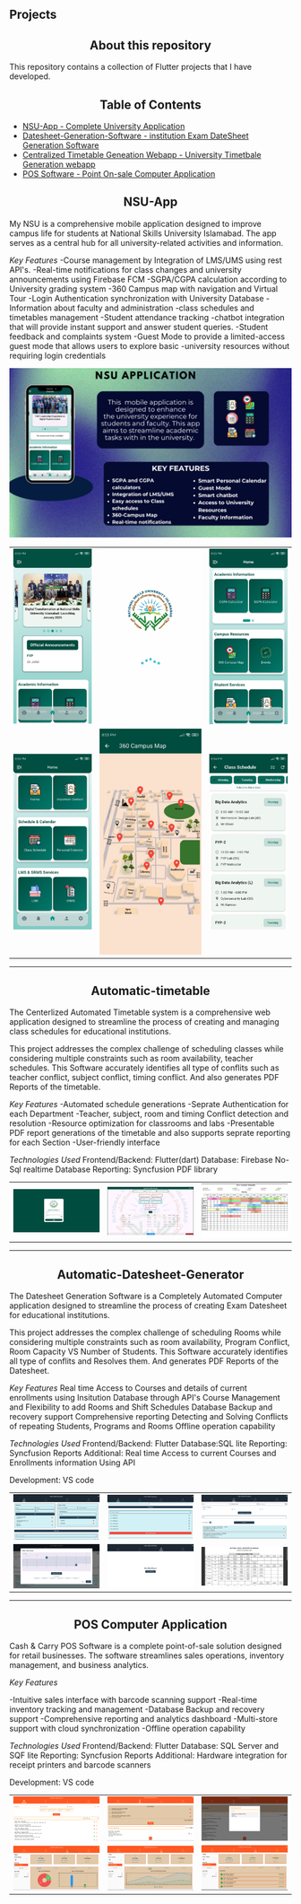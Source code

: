 ## Projects

<h2 align='center'>About this repository</h2>

<p>
  This repository contains a collection of Flutter projects that I have developed.
</p>

 
<h2 align='center'>Table of Contents</h2>

<ul>
  <li><a href="#NSU-App">NSU-App - Complete University Application</a></li>
  <li><a href="#Automatic-Datesheet-Generator">Datesheet-Generation-Software - institution Exam DateSheet Generation Software</a></li>
  <li><a href="#Automatic-timetable">Centralized Timetable Geneation Webapp - University Timetbale Generation webapp</a></li>
  <li><a href="#pos">POS Software - Point On-sale Computer Application</a></li>
</ul>

  


<h2 align='center'>NSU-App</h2>

My NSU is a comprehensive mobile application designed to improve campus life for students at National Skills University Islamabad. The app serves as a central hub for all university-related activities and information.

*Key Features*
-Course management by Integration of LMS/UMS using rest API's.
-Real-time notifications for class changes and university announcements using Firebase FCM
-SGPA/CGPA calculation according to University grading system
-360 Campus map with navigation and Virtual Tour
-Login Authentication synchronization with University Database
-Information about faculty and administration
-class schedules and timetables management
-Student attendance tracking
-chatbot integration that will provide instant support and answer student queries.
-Student feedback and complaints system
-Guest Mode to provide a limited-access guest mode that allows users to explore basic -university resources without requiring login credentials



<img src="images\NSU-App\gg.png">
 
||||
|--------------|--------------|--------------|
| ![Screenshot 1](images\NSU-App\app1.jpg) | ![Screenshot 2](images/NSU-App/app2.jpg) | ![Screenshot 3](images/NSU-App/app3.jpg) | 
| ![Screenshot 1](images/NSU-App/app4.jpg) | ![Screenshot 2](images/NSU-App/app5.jpg) | ![Screenshot 3](images/NSU-App/app6.jpg) | 

<hr>
<h2 align='center'>Automatic-timetable</h2>
<p>
The Centerlized Automated Timetable system is a comprehensive web application designed to streamline the process of creating and managing class schedules for educational institutions.

This project addresses the complex challenge of scheduling classes while considering multiple constraints such as room availability, teacher schedules. This Software accurately identifies all type of conflits such as teacher conflict, subject conflict, timing conflict. And also generates PDF Reports of the timetable.

*Key Features*
-Automated schedule generations
-Seprate Authentication for each Department
-Teacher, subject, room and timing Conflict detection and resolution
-Resource optimization for classrooms and labs
-Presentable PDF report generations of the timetable and also supports seprate reporting for each Section
-User-friendly interface

*Technologies Used*
Frontend/Backend: Flutter(dart)
Database: Firebase No-Sql realtime Database
Reporting: Syncfusion PDF library
</p>
<!-- <img src="images\tt\banner.jpg"> -->

|                                         |                                         |                                         |
| --------------------------------------- | --------------------------------------- | --------------------------------------- |
| ![Screenshot 1](<images\timetable\tt1.png>) | ![Screenshot 2](<images\timetable\tt2.png>) | ![Screenshot 3](<images\timetable\tt3.png>) |

<hr>
<h2 align='center'>Automatic-Datesheet-Generator</h2>
<p>
The Datesheet Generation Software is a Completely Automated Computer application designed to streamline the process of creating Exam Datesheet for educational institutions.

This project addresses the complex challenge of scheduling Rooms while considering multiple constraints such as room availability, Program Conflict, Room Capacity VS Number of Students. This Software accurately identifies all type of conflits and Resolves them. And generates PDF Reports of the Datesheet.

*Key Features*
Real time Access to Courses and details of current enrollments using Insitution Database through API's
Course Management and Flexibility to add Rooms and Shift Schedules
Database Backup and recovery support
Comprehensive reporting
Detecting and Solving Conflicts of repeating Students, Programs and Rooms
Offline operation capability

*Technologies Used*
Frontend/Backend: Flutter
Database:SQL lite
Reporting: Syncfusion Reports
Additional: Real time Access to current Courses and Enrollments information Using API

Development: VS code
</p>

||||
|--------------|--------------|--------------|
| ![Screenshot 1](images\datesheet\d1.png) | ![Screenshot 2](images\datesheet\d2.png) | ![Screenshot 3](images\datesheet\d3.png) | 
| ![Screenshot 1](images\datesheet\d4.png) | ![Screenshot 2](images\datesheet\d5.png) | ![Screenshot 3](images\datesheet\d6.png) |

<hr>
<h2 align='center'>POS Computer Application</h2>
<p>
Cash & Carry POS Software is a complete point-of-sale solution designed for retail businesses. The software streamlines sales operations, inventory management, and business analytics.

*Key Features*

-Intuitive sales interface with barcode scanning support
-Real-time inventory tracking and management
-Database Backup and recovery support
-Comprehensive reporting and analytics dashboard
-Multi-store support with cloud synchronization
-Offline operation capability

*Technologies Used*
Frontend/Backend: Flutter
Database: SQL Server and SQF lite
Reporting: Syncfusion Reports
Additional: Hardware integration for receipt printers and barcode scanners

Development: VS code
</p>

 
||||
|--------------|--------------|--------------|
| ![Screenshot 1](images\POS-Software\s1.png) | ![Screenshot 2](images\POS-Software\s2.png) | ![Screenshot 3](images\POS-Software\s3.png) | 
| ![Screenshot 1](images\POS-Software\s4.png) | ![Screenshot 2](images\POS-Software\s5.png) | ![Screenshot 3](images\POS-Software\s6.png) |
